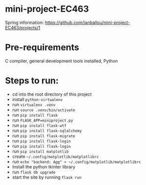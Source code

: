 # mini-project-EC463

Spring information: https://github.com/ianballou/mini-project-EC463/projects/1

# Pre-requirements

C compiler, general development tools installed, Python

# Steps to run:

- cd into the root directory of this project
- install `python-virtualenv`
- run `virtualenv .venv`
- run `source .venv/bin/activate`
- run `pip install flask`
- run `FLASK_APP=miniproject.py`
- run `pip install flask-wtf`
- run `pip install flask-sqlalchemy`
- run `pip install flask-migrate`
- run `pip install flask-login`
- run `pip install flask-login`
- run `pip install matplotlib`
- create `~/.config/matplotlib/matplotlibrc`
- run `echo "backend: Agg" > ~/.config/matplotlib/matplotlibrc`
- Install the python tkinter library
- run `flask db upgrade`
- start the site by running `flask run`
